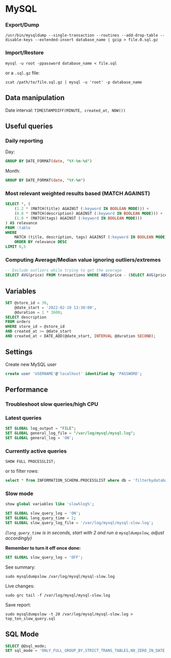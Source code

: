 # MySQL

### Export/Dump

`/usr/bin/mysqldump --single-transaction --routines --add-drop-table --disable-keys --extended-insert database_name | gzip > file.0.sql.gz`

### Import/Restore

`mysql -u root -ppassword database_name < file.sql`

or a `.sql.gz` file:

`zcat /path/to/file.sql.gz | mysql -u 'root' -p database_name`


## Data manipulation

Date interval: `TIMESTAMPDIFF(MINUTE, created_at, NOW())`

## Useful queries

### Daily reporting

Day: 

```sql
GROUP BY DATE_FORMAT(date, "%Y-%m-%d")
```

Month: 

```sql
GROUP BY DATE_FORMAT(date, "%Y-%m")
```

### Most relevant weighted results based (MATCH AGAINST)

```sql
SELECT *, (
	(1.2 * (MATCH(title) AGAINST (:keyword IN BOOLEAN MODE))) + 
	(0.8 * (MATCH(description) AGAINST (:keyword IN BOOLEAN MODE))) + 
	(1.0 * (MATCH(tags) AGAINST (:keyword IN BOOLEAN MODE))) 
) AS relevance
FROM :table
WHERE 
	MATCH (title, description, tags) AGAINST (:keyword IN BOOLEAN MODE) 
	ORDER BY relevance DESC 
LIMIT 0,5
```

###  Computing Average/Median value ignoring outliers/extremes

```sql
-- Exclude outliers while trying to get the average
SELECT AVG(price) FROM transactions WHERE ABS(price - (SELECT AVG(price) FROM transactions) < 3*(SELECT stddev(price) from transactions));
```

## Variables

```sql
SET @store_id = 30,
    @date_start = '2022-02-10 13:30:00',
    @duration = 1 * 3600;
SELECT description
FROM orders
WHERE store_id = @store_id
AND created_at >= @date_start
AND created_at < DATE_ADD(@date_start, INTERVAL @duration SECOND);
```


## Settings

Create new MySQL user

```SQL
create user 'USERNAME'@'localhost' identified by 'PASSWORD';
```

## Performance

### Troubleshoot slow queries/high CPU

### Latest queries

```sql
SET GLOBAL log_output = "FILE";
SET GLOBAL general_log_file = "/var/log/mysql/mysql.log";
SET GLOBAL general_log = 'ON';
```

### Currently active queries

`SHOW FULL PROCESSLIST;`

or to filter rows:

```SQL
select * from INFORMATION_SCHEMA.PROCESSLIST where db = 'filterbydatabase' ORDER BY COMMAND, TIME DESC;
```

### Slow mode

```SQL
show global variables like 'slow%log%';

SET GLOBAL slow_query_log = 'ON';
SET GLOBAL long_query_time = 2;
SET GLOBAL slow_query_log_file = '/var/log/mysql/mysql-slow.log';
```

_(`long_query_time` is in seconds, start with 2 and run a `mysqldumpslow`, adjust accordingly)_

**Remember to turn it off once done:**

```SQL
SET GLOBAL slow_query_log = 'OFF';
```

See summary:

`sudo mysqldumpslow /var/log/mysql/mysql-slow.log`

Live changes:

`sudo grc tail -f /var/log/mysql/mysql-slow.log`

Save report:

`sudo mysqldumpslow -t 20 /var/log/mysql/mysql-slow.log > top_ten_slow_query.sql`


## SQL Mode

```sql
SELECT @@sql_mode;
SET sql_mode = 'ONLY_FULL_GROUP_BY,STRICT_TRANS_TABLES,NO_ZERO_IN_DATE,NO_ZERO_DATE,ERROR_FOR_DIVISION_BY_ZERO,NO_ENGINE_SUBSTITUTION';
```
